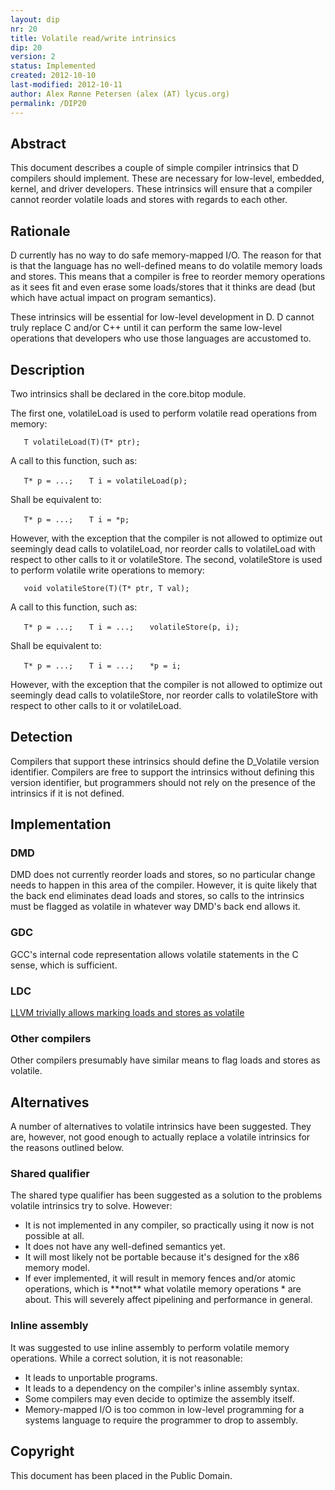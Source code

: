 ```yaml
---
layout: dip
nr: 20
title: Volatile read/write intrinsics
dip: 20
version: 2
status: Implemented
created: 2012-10-10
last-modified: 2012-10-11
author: Alex Rønne Petersen (alex (AT) lycus.org)
permalink: /DIP20
---
```


Abstract
--------

This document describes a couple of simple compiler intrinsics that D
compilers should implement. These are necessary for low-level, embedded,
kernel, and driver developers. These intrinsics will ensure that a
compiler cannot reorder volatile loads and stores with regards to each
other.

Rationale
---------

D currently has no way to do safe memory-mapped I/O. The reason for that
is that the language has no well-defined means to do volatile memory
loads and stores. This means that a compiler is free to reorder memory
operations as it sees fit and even erase some loads/stores that it
thinks are dead (but which have actual impact on program semantics).

These intrinsics will be essential for low-level development in D. D
cannot truly replace C and/or C++ until it can perform the same
low-level operations that developers who use those languages are
accustomed to.

Description
-----------

Two intrinsics shall be declared in the core.bitop module.

The first one, volatileLoad is used to perform volatile read operations
from memory:

`   T volatileLoad(T)(T* ptr);`

A call to this function, such as:

`   T* p = ...;`
`   T i = volatileLoad(p);`

Shall be equivalent to:

`   T* p = ...;`
`   T i = *p;`

However, with the exception that the compiler is not allowed to optimize
out seemingly dead calls to volatileLoad, nor reorder calls to
volatileLoad with respect to other calls to it or volatileStore. The
second, volatileStore is used to perform volatile write operations to
memory:

`   void volatileStore(T)(T* ptr, T val);`

A call to this function, such as:

`   T* p = ...;`
`   T i = ...;`
`   volatileStore(p, i);`

Shall be equivalent to:

`   T* p = ...;`
`   T i = ...;`
`   *p = i;`

However, with the exception that the compiler is not allowed to optimize
out seemingly dead calls to volatileStore, nor reorder calls to
volatileStore with respect to other calls to it or volatileLoad.

Detection
---------

Compilers that support these intrinsics should define the D\_Volatile
version identifier. Compilers are free to support the intrinsics without
defining this version identifier, but programmers should not rely on the
presence of the intrinsics if it is not defined.

Implementation
--------------

### DMD

DMD does not currently reorder loads and stores, so no particular change
needs to happen in this area of the compiler. However, it is quite
likely that the back end eliminates dead loads and stores, so calls to
the intrinsics must be flagged as volatile in whatever way DMD's back
end allows it.

### GDC

GCC's internal code representation allows volatile statements in the C
sense, which is sufficient.

### LDC

[LLVM trivially allows marking loads and stores as
volatile](http://llvm.org/docs/LangRef.html#volatile)

### Other compilers

Other compilers presumably have similar means to flag loads and stores
as volatile.

Alternatives
------------

A number of alternatives to volatile intrinsics have been suggested.
They are, however, not good enough to actually replace a volatile
intrinsics for the reasons outlined below.

### Shared qualifier

The shared type qualifier has been suggested as a solution to the
problems volatile intrinsics try to solve. However:

-   It is not implemented in any compiler, so practically using it now
    is not possible at all.
-   It does not have any well-defined semantics yet.
-   It will most likely not be portable because it's designed for the
    x86 memory model.
-   If ever implemented, it will result in memory fences and/or atomic
    operations, which is \*\*not\*\* what volatile memory operations \*
    are about. This will severely affect pipelining and performance
    in general.

### Inline assembly

It was suggested to use inline assembly to perform volatile memory
operations. While a correct solution, it is not reasonable:

-   It leads to unportable programs.
-   It leads to a dependency on the compiler's inline assembly syntax.
-   Some compilers may even decide to optimize the assembly itself.
-   Memory-mapped I/O is too common in low-level programming for a
    systems language to require the programmer to drop to assembly.

Copyright
---------

This document has been placed in the Public Domain.
